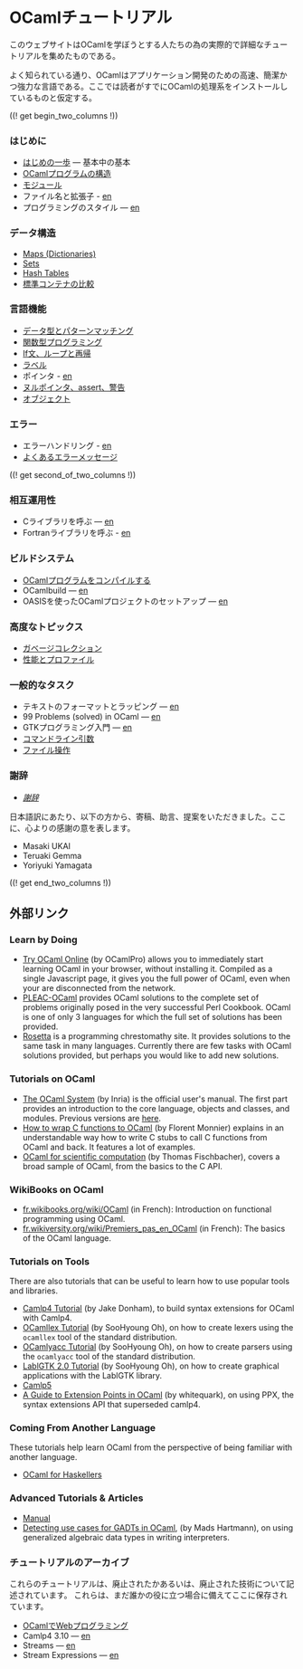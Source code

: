 <!-- ((! set title OCamlチュートリアル !)) ((! set learn !)) -->
<!-- {{! input template/macros.mpp !}} -->

# OCamlチュートリアル

このウェブサイトはOCamlを学ぼうとする人たちの為の実際的で詳細なチュートリアルを集めたものである。

よく知られている通り、OCamlはアプリケーション開発のための高速、簡潔かつ強力な言語である。ここでは読者がすでにOCamlの処理系をインストールしているものと仮定する。

((! get begin_two_columns !))

### はじめに

* [はじめの一歩](basics.ja.html) — 基本中の基本
* [OCamlプログラムの構造](structure_of_ocaml_programs.ja.html)
* [モジュール](modules.ja.html)
* ファイル名と拡張子 - [en](filenames.html)
* プログラミングのスタイル — [en](guidelines.html)

### データ構造

* [Maps (Dictionaries)](map.ja.html)
* [Sets](set.ja.html)
* [Hash Tables](hashtbl.ja.html)
* [標準コンテナの比較](comparison_of_standard_containers.ja.html)

### 言語機能

* [データ型とパターンマッチング](data_types_and_matching.ja.html)
* [関数型プログラミング](functional_programming.ja.html)
* [If文、ループと再帰](if_statements_loops_and_recursion.ja.html)
* [ラベル](labels.ja.html)
* ポインタ - [en](pointers.html)
* [ヌルポインタ、assert、警告](null_pointers_asserts_and_warnings.ja.html)
* [オブジェクト](objects.ja.html)

### エラー

* エラーハンドリング - [en](error_handling.html)
* [よくあるエラーメッセージ](common_error_messages.ja.html)

((! get second_of_two_columns !))

### 相互運用性

* Cライブラリを呼ぶ — [en](calling_c_libraries.html)
* Fortranライブラリを呼ぶ - [en](calling_fortran_libraries.html)

### ビルドシステム

* [OCamlプログラムをコンパイルする](compiling_ocaml_projects.ja.html)
* OCamlbuild — [en](ocamlbuild/)
* OASISを使ったOCamlプロジェクトのセットアップ — [en](setting_up_with_oasis.html)

### 高度なトピックス

* [ガベージコレクション](garbage_collection.ja.html)
* [性能とプロファイル](performance_and_profiling.ja.html)

### 一般的なタスク

* テキストのフォーマットとラッピング — [en](format.html)
* 99 Problems (solved) in OCaml — [en](99problems.html)
* GTKプログラミング入門 — [en](introduction_to_gtk.html)
* [コマンドライン引数](command-line_arguments.ja.html)
* [ファイル操作](file_manipulation.ja.html)

### 謝辞

* [_謝辞_](../../contributors.html#Oldercontributorstothetutorials)

日本語訳にあたり、以下の方から、寄稿、助言、提案をいただきました。ここに、心よりの感謝の意を表します。

- Masaki UKAI
- Teruaki Gemma
- Yoriyuki Yamagata

((! get end_two_columns !))

## 外部リンク

###  Learn by Doing

* [Try OCaml Online](http://try.ocamlpro.com/) (by OCamlPro) allows
 you to immediately start learning OCaml in your browser, without
 installing it. Compiled as a single Javascript page, it gives you
 the full power of OCaml, even when your are disconnected from the
 network.
* [PLEAC-OCaml](http://pleac.sourceforge.net/pleac_ocaml/) provides
 OCaml solutions to the complete set of problems originally posed in
 the very successful Perl Cookbook. OCaml is one of only 3 languages
 for which the full set of solutions has been provided.
* [Rosetta](http://rosettacode.org/wiki/Category:OCaml) is a
 programming chrestomathy site. It provides solutions to the same
 task in many languages. Currently there are few tasks with OCaml
 solutions provided, but perhaps you would like to add new solutions.

###  Tutorials on OCaml

* [The OCaml System](/releases/latest/manual.html) (by
 Inria) is the official user's manual. The first part provides an
 introduction to the core language, objects and classes, and modules.
 Previous versions are [here](http://caml.inria.fr/pub/docs/).
* [How to wrap C functions to
  OCaml](http://www.linux-nantes.org/~fmonnier/OCaml/ocaml-wrapping-c.html)
  (by Florent Monnier) explains in an understandable way how to write C
  stubs to call C functions from OCaml and back. It features a lot of
  examples.
* [OCaml for scientific
 computation](http://www.southampton.ac.uk/~fangohr/software/ocamltutorial/)
 (by Thomas Fischbacher), covers a broad sample of OCaml, from the
 basics to the C API.

###  WikiBooks on OCaml

* [fr.wikibooks.org/wiki/OCaml](http://fr.wikibooks.org/wiki/OCaml)
 (in French):
 Introduction on functional programming using OCaml.
* [fr.wikiversity.org/wiki/Premiers_pas_en_OCaml](http://fr.wikiversity.org/wiki/Premiers_pas_en_OCaml)
 (in French):
 The basics of the OCaml language.

###  Tutorials on Tools

There are also tutorials that can be useful to learn how to use popular
tools and libraries.

* [Camlp4
 Tutorial](http://ambassadortothecomputers.blogspot.com/p/reading-camlp4.html)
 (by Jake Donham), to build syntax extensions for OCaml with Camlp4.
* [OCamllex
 Tutorial](http://plus.kaist.ac.kr/~shoh/ocaml/ocamllex-ocamlyacc/ocamllex-tutorial/)
 (by SooHyoung Oh), on how to create lexers using the `ocamllex` tool
 of the standard distribution.
* [OCamlyacc
 Tutorial](http://plus.kaist.ac.kr/~shoh/ocaml/ocamllex-ocamlyacc/ocamlyacc-tutorial/)
 (by SooHyoung Oh), on how to create parsers using the `ocamlyacc`
 tool of the standard distribution.
* [LablGTK 2.0
 Tutorial](http://plus.kaist.ac.kr/~shoh/ocaml/lablgtk2/lablgtk2-tutorial/)
 (by SooHyoung Oh), on how to create graphical applications with the
 LablGTK library.
* [Camlp5](camlp5.html)
* [A Guide to Extension Points in OCaml](http://whitequark.org/blog/2014/04/16/a-guide-to-extension-points-in-ocaml/)
  (by whitequark), on using PPX, the syntax extensions API that superseded camlp4.

###  Coming From Another Language

These tutorials help learn OCaml from the perspective of being familiar
with another language.

* [OCaml for Haskellers](http://blog.ezyang.com/2010/10/ocaml-for-haskellers/)

###  Advanced Tutorials & Articles

* [Manual](/releases/latest/manual.html)
* [Detecting use cases for GADTs in OCaml](http://mads-hartmann.com/ocaml/2015/01/05/gadt-ocaml.html),
  (by Mads Hartmann), on using generalized algebraic data types in writing interpreters.

### チュートリアルのアーカイブ

これらのチュートリアルは、廃止されたかあるいは、廃止された技術について記述されています。
これらは、まだ誰かの役に立つ場合に備えてここに保存されています。

* [OCamlでWebプログラミング](ocaml_and_the_web.ja.html)
* Camlp4 3.10 — [en](camlp4_3.10/)
* Streams — [en](streams.html)
* Stream Expressions — [en](stream_expressions.html)

